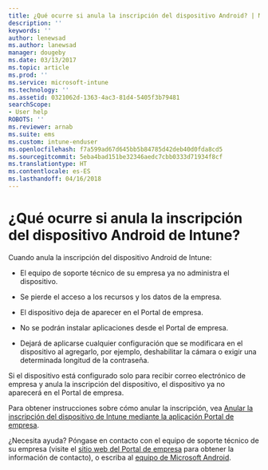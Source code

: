 ```yaml
---
title: ¿Qué ocurre si anula la inscripción del dispositivo Android? | Microsoft Docs
description: ''
keywords: ''
author: lenewsad
ms.author: lanewsad
manager: dougeby
ms.date: 03/13/2017
ms.topic: article
ms.prod: ''
ms.service: microsoft-intune
ms.technology: ''
ms.assetid: 0321062d-1363-4ac3-81d4-5405f3b79481
searchScope:
- User help
ROBOTS: ''
ms.reviewer: arnab
ms.suite: ems
ms.custom: intune-enduser
ms.openlocfilehash: f7a599ad67d645bb5b84785d42deb40d0fda8cd5
ms.sourcegitcommit: 5eba4bad151be32346aedc7cbb0333d71934f8cf
ms.translationtype: HT
ms.contentlocale: es-ES
ms.lasthandoff: 04/16/2018
---
```

# <a name="what-happens-if-you-unenroll-your-android-device-from-intune"></a>¿Qué ocurre si anula la inscripción del dispositivo Android de Intune?

Cuando anula la inscripción del dispositivo Android de Intune:

-   El equipo de soporte técnico de su empresa ya no administra el dispositivo.

-   Se pierde el acceso a los recursos y los datos de la empresa.

-   El dispositivo deja de aparecer en el Portal de empresa.

-   No se podrán instalar aplicaciones desde el Portal de empresa.

-   Dejará de aplicarse cualquier configuración que se modificara en el dispositivo al agregarlo, por ejemplo, deshabilitar la cámara o exigir una determinada longitud de la contraseña.

Si el dispositivo está configurado solo para recibir correo electrónico de empresa y anula la inscripción del dispositivo, el dispositivo ya no aparecerá en el Portal de empresa.

Para obtener instrucciones sobre cómo anular la inscripción, vea [Anular la inscripción del dispositivo de Intune mediante la aplicación Portal de empresa](unenroll-your-device-from-intune-android.md).

¿Necesita ayuda? Póngase en contacto con el equipo de soporte técnico de su empresa (visite el [sitio web del Portal de empresa](https://portal.manage.microsoft.com#HelpDeskDialog) para obtener la información de contacto), o escriba al <a href="mailto:wintunedroidfbk@microsoft.com?subject=I have questions about unenrolling my Android device&body=Describe the issue you're experiencing here.">equipo de Microsoft Android</a>.
